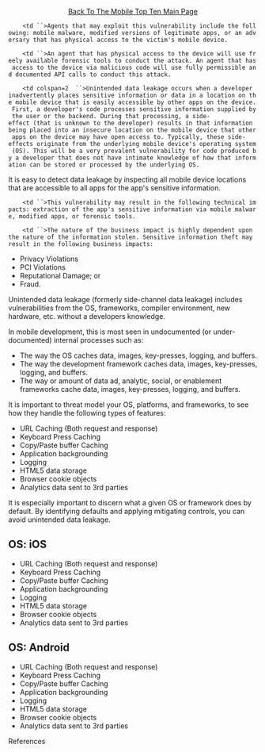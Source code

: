 <center>

[Back To The Mobile Top Ten Main
Page](https://www.owasp.org/index.php/Projects/OWASP_Mobile_Security_Project_-_Top_Ten_Mobile_Risks)

</center>

`    <td ``>Agents that may exploit this vulnerability include the following: mobile malware, modified versions of legitimate apps, or an adversary that has physical access to the victim's mobile device.`

</td>

`    <td ``>An agent that has physical access to the device will use freely available forensic tools to conduct the attack. An agent that has access to the device via malicious code will use fully permissible and documented API calls to conduct this attack.`

</td>

`    <td colspan=2  ``>Unintended data leakage occurs when a developer inadvertently places sensitive information or data in a location on the mobile device that is easily accessible by other apps on the device. First, a developer's code processes sensitive information supplied by the user or the backend. During that processing, a side-effect (that is unknown to the developer) results in that information being placed into an insecure location on the mobile device that other apps on the device may have open access to. Typically, these side-effects originate from the underlying mobile device's operating system (OS). This will be a very prevalent vulnerability for code produced by a developer that does not have intimate knowledge of how that information can be stored or processed by the underlying OS.`

It is easy to detect data leakage by inspecting all mobile device
locations that are accessible to all apps for the app's sensitive
information.

</td>

`    <td ``>This vulnerability may result in the following technical impacts: extraction of the app's sensitive information via mobile malware, modified apps, or forensic tools.`

</td>

`    <td ``>The nature of the business impact is highly dependent upon the nature of the information stolen. Sensitive information theft may result in the following business impacts:`

  - Privacy Violations
  - PCI Violations
  - Reputational Damage; or
  - Fraud.
    </td>

Unintended data leakage (formerly side-channel data leakage) includes
vulnerabilities from the OS, frameworks, compiler environment, new
hardware, etc. without a developers knowledge.

In mobile development, this is most seen in undocumented (or
under-documented) internal processes such as:

  - The way the OS caches data, images, key-presses, logging, and
    buffers.
  - The way the development framework caches data, images, key-presses,
    logging, and buffers.
  - The way or amount of data ad, analytic, social, or enablement
    frameworks cache data, images, key-presses, logging, and buffers.

It is important to threat model your OS, platforms, and frameworks, to
see how they handle the following types of features:

  - URL Caching (Both request and response)
  - Keyboard Press Caching
  - Copy/Paste buffer Caching
  - Application backgrounding
  - Logging
  - HTML5 data storage
  - Browser cookie objects
  - Analytics data sent to 3rd parties

It is especially important to discern what a given OS or framework does
by default. By identifying defaults and applying mitigating controls,
you can avoid unintended data leakage.

## OS: iOS

  - URL Caching (Both request and response)
  - Keyboard Press Caching
  - Copy/Paste buffer Caching
  - Application backgrounding
  - Logging
  - HTML5 data storage
  - Browser cookie objects
  - Analytics data sent to 3rd parties

## OS: Android

  - URL Caching (Both request and response)
  - Keyboard Press Caching
  - Copy/Paste buffer Caching
  - Application backgrounding
  - Logging
  - HTML5 data storage
  - Browser cookie objects
  - Analytics data sent to 3rd parties

References
